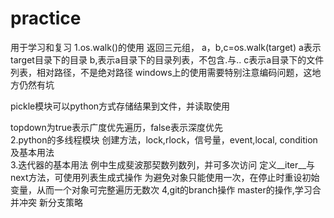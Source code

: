 # practice
用于学习和复习
1.os.walk()的使用
返回三元组，
a，b,c=os.walk(target)
a表示target目录下的目录
b,表示a目录下的目录列表，不包含.与..
c表示a目录下的文件列表，相对路径，不是绝对路径
windows上的使用需要特别注意编码问题，这地方仍然有坑

pickle模块可以python方式存储结果到文件，并读取使用

topdown为true表示广度优先遍历，false表示深度优先  
2.python的多线程模块
创建方法，lock,rlock，信号量，event,local,
condition
及基本用法  
3.迭代器的基本用法
例中生成斐波那契数列数列，并可多次访问
定义__iter__与next方法，可使用列表生成式操作
为避免对象只能使用一次，在停止时重设初始变量，从而一个对象可完整遍历无数次
4,git的branch操作
master的操作,学习合并冲突
新分支策略


